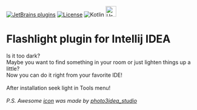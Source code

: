 [![JetBrains plugins](https://img.shields.io/jetbrains/plugin/d/15717?style=for-the-badge)](https://plugins.jetbrains.com/plugin/15717-flashlight)
[![License](https://img.shields.io/badge/License-Apache%20License%202.0-lightblue?style=for-the-badge&logo=apache)](https://www.apache.org/licenses/LICENSE-2.0)
<img alt="Kotlin" src="https://img.shields.io/badge/kotlin-%230095D5.svg?&style=for-the-badge&logo=kotlin&logoColor=white"/>
<img alt="Uses Badges" src="https://forthebadge.com/images/badges/uses-badges.svg" height="28px"/>

# Flashlight plugin for Intellij IDEA
Is it too dark? <br>
Maybe you want to find something in your room or just lighten things up a little? <br>
Now you can do it right from your favorite IDE! <br> <br>
After installation seek light in Tools menu! <br> <br>
<i> P.S. Awesome <a href="https://flaticon.com/free-icon/flashlight_1471561" title="icon">icon</a> was made by
<a href="https://www.flaticon.com/authors/photo3idea-studio" title="photo3idea_studio">photo3idea_studio</a> </i>
